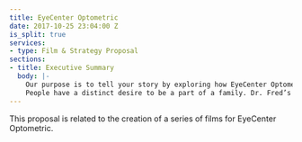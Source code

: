 ```yaml
---
title: EyeCenter Optometric
date: 2017-10-25 23:04:00 Z
is_split: true
services:
- type: Film & Strategy Proposal
sections:
- title: Executive Summary
  body: |-
    Our purpose is to tell your story by exploring how EyeCenter Optometric has kept family values at the forefront of their business for 57 years.
    People have a distinct desire to be a part of a family. Dr. Fred’s story is visually and verbally showing the connection between him in his own family, which brings authenticity to him as an individual, and the business. Through exploring his upbringings, the company’s beginnings, interactions with his family, and the connection of his family values with the company, the audience will not only gain a deeper understanding of the roots of EyeCenter but also a desire for themselves be apart of the EyeCenter family. Dr. Fred embodies what your company is today and represents those values in his personal life.
---
```


This proposal is related to the creation of a series of films for EyeCenter Optometric.
